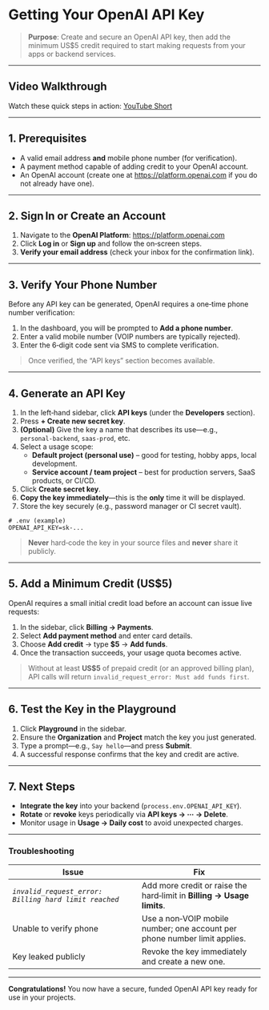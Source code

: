 # Getting Your OpenAI API Key

> **Purpose**: Create and secure an OpenAI API key, then add the minimum US$5 credit required to start making requests from your apps or backend services.

---

## Video Walkthrough

Watch these quick steps in action: [YouTube Short](https://youtube.com/shorts/E6JFbrqUX9c?feature=share)

---

## 1. Prerequisites

- A valid email address **and** mobile phone number (for verification).
- A payment method capable of adding credit to your OpenAI account.
- An OpenAI account (create one at <https://platform.openai.com> if you do not already have one).

---

## 2. Sign In or Create an Account

1. Navigate to the **OpenAI Platform**: <https://platform.openai.com>  
2. Click **Log in** or **Sign up** and follow the on‑screen steps.  
3. **Verify your email address** (check your inbox for the confirmation link).

---

## 3. Verify Your Phone Number

Before any API key can be generated, OpenAI requires a one‑time phone number verification:

1. In the dashboard, you will be prompted to **Add a phone number**.  
2. Enter a valid mobile number (VOIP numbers are typically rejected).  
3. Enter the 6‑digit code sent via SMS to complete verification.

> Once verified, the “API keys” section becomes available.

---

## 4. Generate an API Key

1. In the left‑hand sidebar, click **API keys** (under the **Developers** section).  
2. Press **+ Create new secret key**.  
3. **(Optional)** Give the key a name that describes its use—e.g., `personal‑backend`, `saas‑prod`, etc.  
4. Select a usage scope:
   - **Default project (personal use)** – good for testing, hobby apps, local development.  
   - **Service account / team project** – best for production servers, SaaS products, or CI/CD.
5. Click **Create secret key**.
6. **Copy the key immediately**—this is the **only** time it will be displayed.  
7. Store the key securely (e.g., password manager or CI secret vault).  

```env
# .env (example)
OPENAI_API_KEY=sk‑...
```

> **Never** hard‑code the key in your source files and **never** share it publicly.

---

## 5. Add a Minimum Credit (US$5)

OpenAI requires a small initial credit load before an account can issue live requests:

1. In the sidebar, click **Billing → Payments**.  
2. Select **Add payment method** and enter card details.  
3. Choose **Add credit** → type **$5** → **Add funds**.  
4. Once the transaction succeeds, your usage quota becomes active.

> Without at least **US$5** of prepaid credit (or an approved billing plan), API calls will return `invalid_request_error: Must add funds first`.

---

## 6. Test the Key in the Playground

1. Click **Playground** in the sidebar.  
2. Ensure the **Organization** and **Project** match the key you just generated.  
3. Type a prompt—e.g., `Say hello`—and press **Submit**.  
4. A successful response confirms that the key and credit are active.

---

## 7. Next Steps

- **Integrate the key** into your backend (`process.env.OPENAI_API_KEY`).  
- **Rotate** or **revoke** keys periodically via **API keys → ⋯ → Delete**.  
- Monitor usage in **Usage → Daily cost** to avoid unexpected charges.

---

### Troubleshooting

| Issue | Fix |
|-------|-----|
| *`invalid_request_error: Billing hard limit reached`* | Add more credit or raise the hard‑limit in **Billing → Usage limits**. |
| Unable to verify phone | Use a non‑VOIP mobile number; one account per phone number limit applies. |
| Key leaked publicly | Revoke the key immediately and create a new one. |

---

**Congratulations!** You now have a secure, funded OpenAI API key ready for use in your projects.

